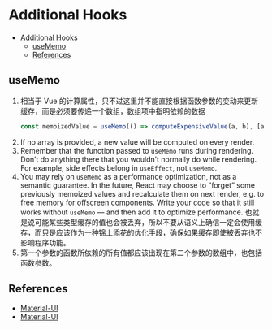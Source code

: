 # Additional Hooks

<!-- TOC -->

- [Additional Hooks](#additional-hooks)
    - [useMemo](#usememo)
    - [References](#references)

<!-- /TOC -->


## useMemo
1. 相当于 Vue 的计算属性，只不过这里并不能直接根据函数参数的变动来更新缓存，而是必须要传递一个数组，数组项中指明依赖的数据
    ```js
    const memoizedValue = useMemo(() => computeExpensiveValue(a, b), [a, b]);
    ```
2. If no array is provided, a new value will be computed on every render.
3. Remember that the function passed to `useMemo` runs during rendering. Don’t do anything there that you wouldn’t normally do while rendering. For example, side effects belong in `useEffect`, not `useMemo`.
4. You may rely on `useMemo` as a performance optimization, not as a semantic guarantee. In the future, React may choose to “forget” some previously memoized values and recalculate them on next render, e.g. to free memory for offscreen components. Write your code so that it still works without `useMemo` — and then add it to optimize performance. 也就是说可能某些类型缓存的值也会被丢弃，所以不要从语义上确信一定会使用缓存，而只是应该作为一种锦上添花的优化手段，确保如果缓存即使被丢弃也不影响程序功能。
5. 第一个参数的函数所依赖的所有值都应该出现在第二个参数的数组中，也包括函数参数。



## References
* [Material-UI](https://v4.mui.com/zh/api/typography/)
* [Material-UI](https://mui.com/material-ui/react-typography/)